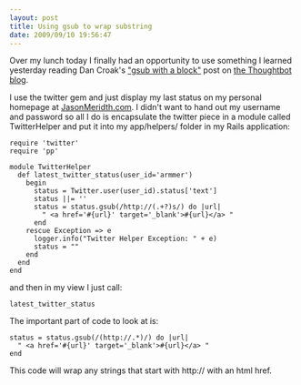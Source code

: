```yaml
---
layout: post
title: Using gsub to wrap substring
date: 2009/09/10 19:56:47
---
```



Over my lunch today I finally had an opportunity to use something I learned yesterday reading Dan Croak's ["gsub with a block"](http://robots.thoughtbot.com/post/183070874/gsub-with-a-block) post on [the Thoughtbot blog](http://robots.thoughtbot.com).

I use the twitter gem and just display my last status on my personal homepage at [JasonMeridth.com](http://jasonmeridth.com). I didn't want to hand out my username and password so all I do is encapsulate the twitter piece in a module called TwitterHelper and put it into my app/helpers/ folder in my Rails application:
    
    
    require 'twitter'
    require 'pp'
    
    module TwitterHelper  
      def latest_twitter_status(user_id='armmer')
        begin
          status = Twitter.user(user_id).status['text']
          status ||= ''
          status = status.gsub(/http://(.+?)s/) do |url|
            " <a href='#{url}' target='_blank'>#{url}</a> "
          end
        rescue Exception => e
          logger.info("Twitter Helper Exception: " + e)
          status = ""
        end
      end
    end
    

and then in my view I just call:
    
    
    latest_twitter_status
    

The important part of code to look at is:
    
    
    status = status.gsub(/(http://.*)/) do |url|
      " <a href='#{url}' target='_blank'>#{url}</a> "
    end
    

This code will wrap any strings that start with http:// with an html href.
